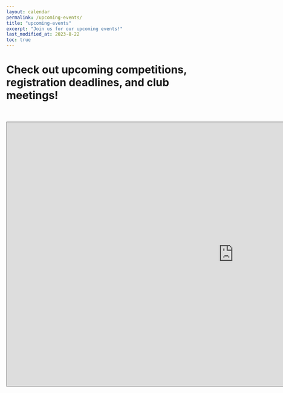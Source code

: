 ```yaml
---
layout: calendar
permalink: /upcoming-events/
title: "upcoming-events"
excerpt: "Join us for our upcoming events!"
last_modified_at: 2023-8-22
toc: true
---
```

# Check out upcoming competitions, registration deadlines, and club meetings!
<br>
<br>
<iframe src="https://outlook.office365.com/owa/calendar/43e88d0f5a86425ab53d9f7eba9801cf@usu.edu/1d9b6eedc1f04440bacec06e74222cb43204620194208656066/calendar.html" style="border:solid 1px #777" width="1200" height="700" frameborder="0" scrolling="no"></iframe>
